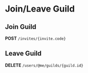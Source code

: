 # Join/Leave Guild

## Join Guild

**POST** `/invites/{invite.code}`

## Leave Guild

**DELETE** `/users/@me/guilds/{guild.id}`
